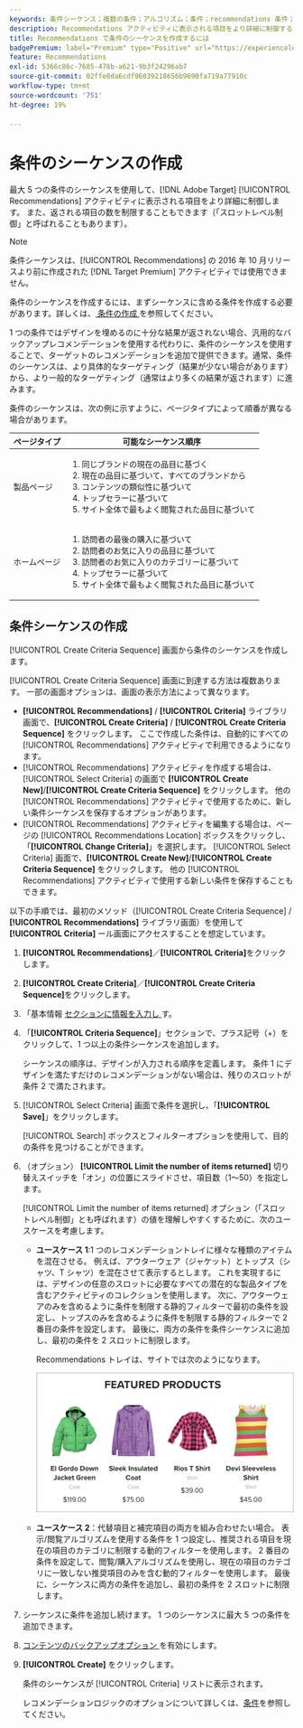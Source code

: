 ```yaml
---
keywords: 条件シーケンス；複数の条件；アルゴリズム；条件；recommendations 条件；シーケンス；返される項目数の制限；スロットレベルコントロール；スロット
description: Recommendations アクティビティに表示される項目をより詳細に制御するために、最大 5 つの条件のシーケンスを設定する方法を説明します。
title: Recommendations で条件のシーケンスを作成するには
badgePremium: label="Premium" type="Positive" url="https://experienceleague.adobe.com/docs/target/using/introduction/intro.html?lang=ja#premium newtab=true" tooltip="Target Premium に含まれる機能を確認してください。"
feature: Recommendations
exl-id: 5366c86c-7685-478b-a621-9b3f24296ab7
source-git-commit: 02ffe8da6cdf96039218656b9690fa719a77910c
workflow-type: tm+mt
source-wordcount: '751'
ht-degree: 19%

---
```


# 条件のシーケンスの作成

最大 5 つの条件のシーケンスを使用して、[!DNL Adobe Target] [!UICONTROL Recommendations] アクティビティに表示される項目をより詳細に制御します。 また、返される項目の数を制限することもできます（「スロットレベル制御」と呼ばれることもあります）。

>[!NOTE]
>
>条件シーケンスは、[!UICONTROL Recommendations] の 2016 年 10 月リリースより前に作成された [!DNL Target Premium] アクティビティでは使用できません。

条件のシーケンスを作成するには、まずシーケンスに含める条件を作成する必要があります。詳しくは、[ 条件の作成 ](/help/main/c-recommendations/c-algorithms/create-new-algorithm.md) を参照してください。

1 つの条件ではデザインを埋めるのに十分な結果が返されない場合、汎用的なバックアップレコメンデーションを使用する代わりに、条件のシーケンスを使用することで、ターゲットのレコメンデーションを追加で提供できます。通常、条件のシーケンスは、より具体的なターゲティング（結果が少ない場合があります）から、より一般的なターゲティング（通常はより多くの結果が返されます）に進みます。

条件のシーケンスは、次の例に示すように、ページタイプによって順番が異なる場合があります。

| ページタイプ | 可能なシーケンス順序 |
| --- | --- |
| 製品ページ | <ol><li>同じブランドの現在の品目に基づく</li><li>現在の品目に基づいて、すべてのブランドから</li><li>コンテンツの類似性に基づいて</li><li>トップセラーに基づいて</li><li>サイト全体で最もよく閲覧された品目に基づいて</li></ol> |
| ホームページ | <ol><li>訪問者の最後の購入に基づいて </li><li>訪問者のお気に入りの品目に基づいて</li><li>訪問者のお気に入りのカテゴリーに基づいて</li><li>トップセラーに基づいて</li><li>サイト全体で最もよく閲覧された品目に基づいて</li></ol> |

## 条件シーケンスの作成

[!UICONTROL Create Criteria Sequence] 画面から条件のシーケンスを作成します。

[!UICONTROL Create Criteria Sequence] 画面に到達する方法は複数あります。 一部の画面オプションは、画面の表示方法によって異なります。

* **[!UICONTROL Recommendations]** / **[!UICONTROL Criteria]** ライブラリ画面で、**[!UICONTROL Create Criteria]** / **[!UICONTROL Create Criteria Sequence]** をクリックします。 ここで作成した条件は、自動的にすべての [!UICONTROL Recommendations] アクティビティで利用できるようになります。
* [!UICONTROL Recommendations] アクティビティを作成する場合は、[!UICONTROL Select Criteria] の画面で **[!UICONTROL Create New]**/**[!UICONTROL Create Criteria Sequence]** をクリックします。 他の [!UICONTROL Recommendations] アクティビティで使用するために、新しい条件シーケンスを保存するオプションがあります。
* [!UICONTROL Recommendations] アクティビティを編集する場合は、ページの [!UICONTROL Recommendations Location] ボックスをクリックし、「**[!UICONTROL Change Criteria]**」を選択します。 [!UICONTROL Select Criteria] 画面で、**[!UICONTROL Create New]**/**[!UICONTROL Create Criteria Sequence]** をクリックします。 他の [!UICONTROL Recommendations] アクティビティで使用する新しい条件を保存することもできます。

以下の手順では、最初のメソッド（[!UICONTROL Create Criteria Sequence] / **[!UICONTROL Recommendations]** ライブラリ画面）を使用して **[!UICONTROL Criteria]** ール画面にアクセスすることを想定しています。

1. **[!UICONTROL Recommendations]**／**[!UICONTROL Criteria]**&#x200B;をクリックします。

1. **[!UICONTROL Create Criteria]**／**[!UICONTROL Create Criteria Sequence]**&#x200B;をクリックします。

1. 「基本情報 [ セクションに情報を入力し ](/help/main/c-recommendations/c-algorithms/create-new-algorithm.md#info) す。

1. 「**[!UICONTROL Criteria Sequence]**」セクションで、プラス記号（+）をクリックして、1 つ以上の条件シーケンスを追加します。

   シーケンスの順序は、デザインが入力される順序を定義します。 条件 1 にデザインを満たすだけのレコメンデーションがない場合は、残りのスロットが条件 2 で満たされます。

1. [!UICONTROL Select Criteria] 画面で条件を選択し、「**[!UICONTROL Save]**」をクリックします。

   [!UICONTROL Search] ボックスとフィルターオプションを使用して、目的の条件を見つけることができます。

1. （オプション） **[!UICONTROL Limit the number of items returned]** 切り替えスイッチを「オン」の位置にスライドさせ、項目数（1～50）を指定します。

   [!UICONTROL Limit the number of items returned] オプション（「スロットレベル制御」とも呼ばれます）の値を理解しやすくするために、次のユースケースを考慮します。

   * **ユースケース 1**:1 つのレコメンデーショントレイに様々な種類のアイテムを混在させる。 例えば、アウターウェア（ジャケット）とトップス（シャツ、T シャツ）を混在させて表示するとします。 これを実現するには、デザインの任意のスロットに必要なすべての潜在的な製品タイプを含むアクティビティのコレクションを使用します。 次に、アウターウェアのみを含めるように条件を制限する静的フィルターで最初の条件を設定し、トップスのみを含めるように条件を制限する静的フィルターで 2 番目の条件を設定します。 最後に、両方の条件を条件シーケンスに追加し、最初の条件を 2 スロットに制限します。

     Recommendations トレイは、サイトでは次のようになります。

     ![ おすすめ製品レコメンデーショントレイ ](/help/main/c-recommendations/c-algorithms/assets/featured-products.png)

   * **ユースケース 2**：代替項目と補完項目の両方を組み合わせたい場合。 表示/閲覧アルゴリズムを使用する条件を 1 つ設定し、推奨される項目を現在の項目のカテゴリに制限する動的フィルターを使用します。 2 番目の条件を設定して、閲覧/購入アルゴリズムを使用し、現在の項目のカテゴリに一致しない推奨項目のみを含む動的フィルターを使用します。 最後に、シーケンスに両方の条件を追加し、最初の条件を 2 スロットに制限します。

1. シーケンスに条件を追加し続けます。 1 つのシーケンスに最大 5 つの条件を追加できます。

1. [ コンテンツのバックアップオプション ](/help/main/c-recommendations/c-algorithms/create-new-algorithm.md#content) を有効にします。

1. **[!UICONTROL Create]** をクリックします。

   条件のシーケンスが [!UICONTROL Criteria] リストに表示されます。

   レコメンデーションロジックのオプションについて詳しくは、[条件](/help/main/c-recommendations/c-algorithms/algorithms.md)を参照してください。
